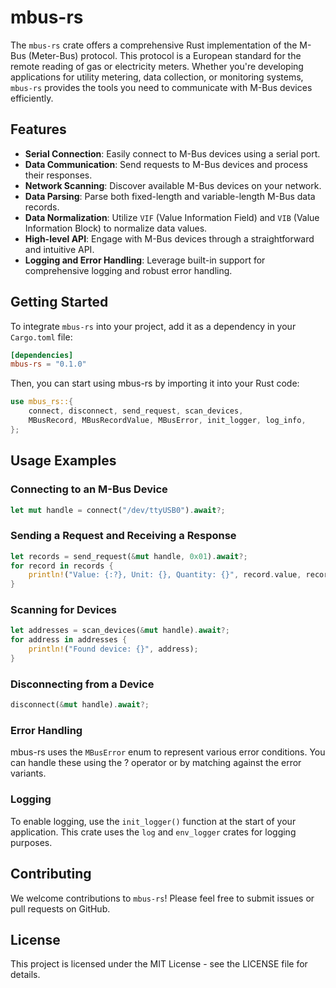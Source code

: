 # mbus-rs

The `mbus-rs` crate offers a comprehensive Rust implementation of the M-Bus (Meter-Bus) protocol. This protocol is a European standard for the remote reading of gas or electricity meters. Whether you're developing applications for utility metering, data collection, or monitoring systems, `mbus-rs` provides the tools you need to communicate with M-Bus devices efficiently.

## Features

- **Serial Connection**: Easily connect to M-Bus devices using a serial port.
- **Data Communication**: Send requests to M-Bus devices and process their responses.
- **Network Scanning**: Discover available M-Bus devices on your network.
- **Data Parsing**: Parse both fixed-length and variable-length M-Bus data records.
- **Data Normalization**: Utilize `VIF` (Value Information Field) and `VIB` (Value Information Block) to normalize data values.
- **High-level API**: Engage with M-Bus devices through a straightforward and intuitive API.
- **Logging and Error Handling**: Leverage built-in support for comprehensive logging and robust error handling.

## Getting Started

To integrate `mbus-rs` into your project, add it as a dependency in your `Cargo.toml` file:

```toml
[dependencies]
mbus-rs = "0.1.0"
```

Then, you can start using mbus-rs by importing it into your Rust code:

```rust
use mbus_rs::{
    connect, disconnect, send_request, scan_devices,
    MBusRecord, MBusRecordValue, MBusError, init_logger, log_info,
};
```

## Usage Examples

### Connecting to an M-Bus Device

```rust
let mut handle = connect("/dev/ttyUSB0").await?;
```

### Sending a Request and Receiving a Response

```rust
let records = send_request(&mut handle, 0x01).await?;
for record in records {
    println!("Value: {:?}, Unit: {}, Quantity: {}", record.value, record.unit, record.quantity);
}
```

### Scanning for Devices

```rust
let addresses = scan_devices(&mut handle).await?;
for address in addresses {
    println!("Found device: {}", address);
}
```

### Disconnecting from a Device

```rust
disconnect(&mut handle).await?;
```

### Error Handling

mbus-rs uses the `MBusError` enum to represent various error conditions. You can handle these using the ? operator or by matching against the error variants.

### Logging

To enable logging, use the `init_logger()` function at the start of your application. This crate uses the `log` and `env_logger` crates for logging purposes.

## Contributing

We welcome contributions to `mbus-rs`! Please feel free to submit issues or pull requests on GitHub.

## License

This project is licensed under the MIT License - see the LICENSE file for details.
